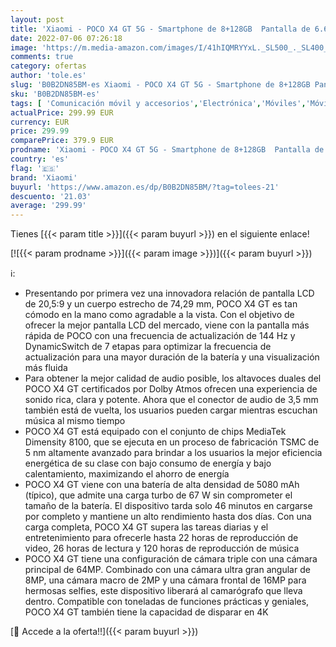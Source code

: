 ```yaml
---
layout: post
title: 'Xiaomi - POCO X4 GT 5G - Smartphone de 8+128GB  Pantalla de 6.6” 144Hz DynamicSwitch  MediaTek Dimensity 8100  Triple Cámara de 64MP  5080mAh  Silver  Versión ES + 3 años de garantía  con Alexa manos libres'
date: 2022-07-06 07:26:18
image: 'https://m.media-amazon.com/images/I/41hIQMRYYxL._SL500_._SL400_.jpg'
comments: true
category: ofertas
author: 'tole.es'
slug: 'B0B2DN85BM-es Xiaomi - POCO X4 GT 5G - Smartphone de 8+128GB Pantalla de...'
sku: 'B0B2DN85BM-es'
tags: [ 'Comunicación móvil y accesorios','Electrónica','Móviles','Móviles y smartphones libres','alexa','xiaomi','🇪🇸', ]
actualPrice: 299.99 EUR
currency: EUR
price: 299.99
comparePrice: 379.9 EUR
prodname: 'Xiaomi - POCO X4 GT 5G - Smartphone de 8+128GB  Pantalla de 6.6” 144Hz DynamicSwitch  MediaTek Dimensity 8100  Triple Cámara de 64MP  5080mAh  Silver  Versión ES + 3 años de garantía  con Alexa manos libres'
country: 'es'
flag: '🇪🇸'
brand: 'Xiaomi'
buyurl: 'https://www.amazon.es/dp/B0B2DN85BM/?tag=tolees-21'
descuento: '21.03'
average: '299.99'
---
```


Tienes [{{< param title >}}]({{< param buyurl >}}) en el siguiente enlace!

[![{{< param prodname >}}]({{< param image >}})]({{< param buyurl >}})

ℹ️:

- Presentando por primera vez una innovadora relación de pantalla LCD de 20,5:9 y un cuerpo estrecho de 74,29 mm, POCO X4 GT es tan cómodo en la mano como agradable a la vista. Con el objetivo de ofrecer la mejor pantalla LCD del mercado, viene con la pantalla más rápida de POCO con una frecuencia de actualización de 144 Hz y DynamicSwitch de 7 etapas para optimizar la frecuencia de actualización para una mayor duración de la batería y una visualización más fluida
- Para obtener la mejor calidad de audio posible, los altavoces duales del POCO X4 GT certificados por Dolby Atmos ofrecen una experiencia de sonido rica, clara y potente. Ahora que el conector de audio de 3,5 mm también está de vuelta, los usuarios pueden cargar mientras escuchan música al mismo tiempo
- POCO X4 GT está equipado con el conjunto de chips MediaTek Dimensity 8100, que se ejecuta en un proceso de fabricación TSMC de 5 nm altamente avanzado para brindar a los usuarios la mejor eficiencia energética de su clase con bajo consumo de energía y bajo calentamiento, maximizando el ahorro de energía
- POCO X4 GT viene con una batería de alta densidad de 5080 mAh (típico), que admite una carga turbo de 67 W sin comprometer el tamaño de la batería. El dispositivo tarda solo 46 minutos en cargarse por completo y mantiene un alto rendimiento hasta dos días. Con una carga completa, POCO X4 GT supera las tareas diarias y el entretenimiento para ofrecerle hasta 22 horas de reproducción de video, 26 horas de lectura y 120 horas de reproducción de música
- POCO X4 GT tiene una configuración de cámara triple con una cámara principal de 64MP. Combinado con una cámara ultra gran angular de 8MP, una cámara macro de 2MP y una cámara frontal de 16MP para hermosas selfies, este dispositivo liberará al camarógrafo que lleva dentro. Compatible con toneladas de funciones prácticas y geniales, POCO X4 GT también tiene la capacidad de disparar en 4K

[🛒 Accede a la oferta!!]({{< param buyurl >}})
